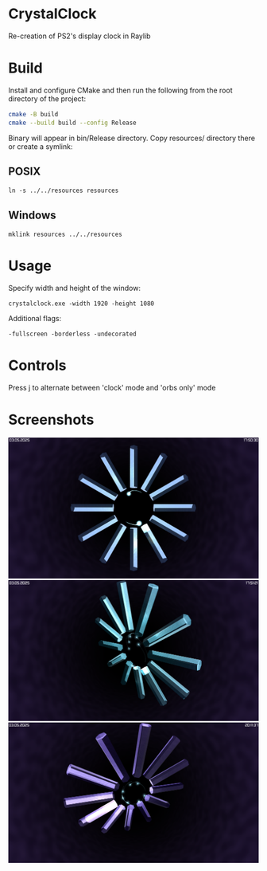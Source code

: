 # CrystalClock
Re-creation of PS2's display clock in Raylib

# Build
Install and configure CMake and then run the following from the root directory of the project:
``` bash
cmake -B build
cmake --build build --config Release
```
Binary will appear in bin/Release directory. Copy resources/ directory there or create a symlink:
## POSIX
```
ln -s ../../resources resources 
```
## Windows
```
mklink resources ../../resources
```
# Usage
Specify width and height of the window:
```
crystalclock.exe -width 1920 -height 1080
```
Additional flags:
```
-fullscreen -borderless -undecorated
```
# Controls
Press j to alternate between 'clock' mode and 'orbs only' mode
# Screenshots
![Clock1](/images/clock1.png "Clock preview")
![Clock2](/images/clock2.png "Clock preview")
![Clock3](/images/clock3.png "Clock preview")
